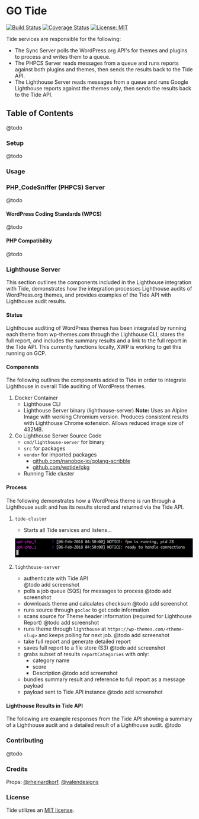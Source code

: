 # GO Tide

[![Build Status](https://travis-ci.org/xwp/go-tide.svg?branch=develop)](https://travis-ci.org/xwp/go-tide) [![Coverage Status](https://coveralls.io/repos/github/xwp/go-tide/badge.svg?branch=develop)](https://coveralls.io/github/xwp/go-tide?branch=develop) [![License: MIT](https://img.shields.io/badge/License-MIT-blue.svg)](https://opensource.org/licenses/MIT)

Tide services are responsible for the following:
- The Sync Server polls the WordPress.org API's for themes and plugins to process and writes them to a queue.
- The PHPCS Server reads messages from a queue and runs reports against both plugins and themes, then sends the results back to the Tide API.
- The Lighthouse Server reads messages from a queue and runs Google Lighthouse reports against the themes only, then sends the results back to the Tide API.

## Table of Contents
@todo

### Setup
@todo

### Usage

### PHP_CodeSniffer (PHPCS) Server
@todo

#### WordPress Coding Standards (WPCS)
@todo

#### PHP Compatibility
@todo

### Lighthouse Server
This section outlines the components included in the Lighthouse integration with Tide, demonstrates how the integration processes Lighthouse audits of WordPress.org themes, and provides examples of the Tide API with Lighthouse audit results.

#### Status
Lighthouse auditing of WordPress themes has been integrated by running each theme from wp-themes.com through the Lighthouse CLI, stores the full report, and includes the summary results and a link to the full report in the Tide API. This currently functions locally, XWP is working to get this running on GCP.

#### Components
The following outlines the components added to Tide in order to integrate Lighthouse in overall Tide auditing of WordPress themes.
1. Docker Container
   - Lighthouse CLI
   - Lighthouse Server binary (lighthouse-server)
   **Note:** Uses an Alpine Image with working Chromium version. Produces consistent results with Lighthouse Chrome extension. Allows reduced image size of 432MB.
2. Go Lighthouse Server Source Code
   - `cmd/lighthouse-server` for binary
   - `src` for packages
   - `vendor` for imported packages
     - [github.com/nanobox-io/golang-scribble](https://github.com/nanobox-io/golang-scribble)
     - [github.com/wptide/pkg](https://github.com/wptide/pkg)
   - Running Tide cluster

#### Process
The following demonstrates how a WordPress theme is run through a Lighthouse audit and has its results stored and returned via the Tide API.
1. `tide-cluster`
   - Starts all Tide services and listens...
   
   ![](docs/screenshots/starts-all-tide-services-and-listens.png)
2. `lighthouse-server`
   - authenticate with Tide API    
@todo add screenshot
   - polls a job queue (SQS) for messages to process
@todo add screenshot
   - downloads theme and calculates checksum
@todo add screenshot
   - runs source through `gocloc` to get code information
   - scans source for Theme header information (required for Lighthouse Report)
@todo add screenshot
   - runs theme through `lighthouse` at `https://wp-themes.com/<theme-slug>` and keeps polling for next job.
@todo add screenshot
   - take full report and generate detailed report
   - saves full report to a file store (S3)
@todo add screenshot
   - grabs subset of results `reportCategories` with only:
     - category name
     - score
     - Description
@todo add screenshot
   - bundles summary result and reference to full report as a message payload
   - payload sent to Tide API instance
@todo add screenshot

#### Lighthouse Results in Tide API
The following are example responses from the Tide API showing a summary of a Lighthouse audit and a detailed result of a Lighthouse audit.
@todo

### Contributing
@todo

### Credits
Props: [@rheinardkorf](https://github.com/rheinardkorf), [@valendesigns](https://github.com/valendesigns)

### License
Tide utilizes an [MIT license](https://github.com/xwp/go-tide/blob/master/LICENSE).
